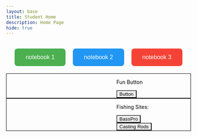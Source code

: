 ```yaml
---
layout: base
title: Student Home 
description: Home Page
hide: true
---
```


<div style="display: flex; justify-content: center; gap: 20px; padding: 20px;">
   <div style="text-align: center;">
      <a href="notebook1" style="text-decoration: none;">
         <button style="background-color: #4CAF50; color: white; border: none; padding: 15px 30px; font-size: 16px; border-radius: 8px; cursor: pointer;">
            notebook 1
         </button>
      </a>
   </div>

   <div style="text-align: center;">
      <a href="notebook2" style="text-decoration: none;">
         <button style="background-color: #2196F3; color: white; border: none; padding: 15px 30px; font-size: 16px; border-radius: 8px; cursor: pointer;">
            notebook 2
         </button>
      </a>
   </div>

   <div style="text-align: center;">
      <a href="notebook3" style="text-decoration: none;">
         <button style="background-color: #f44336; color: white; border: none; padding: 15px 30px; font-size: 16px; border-radius: 8px; cursor: pointer;">
            notebook 3
         </button>
      </a>
   </div>
</div>



<style>
  img {
    position: fixed;
    bottom: 0;
    left: 0;
    width: 100px;
    height: 150px;
    animation: walk 10s linear infinite;
  }
  @keyframes walk {
    from { transform: translateX(-100%); }
    to { transform: translateX(100vw); }
  }
</style>


<div style="border: thin solid black">
   <p style="color: black; margin-left: 300px">
       Fun Button
   </p>
<button style="backround-color: white; border-color: black; color: black; margin-left: 300px">Button </button>
</div>






<div style="border: thin solid black">
   <p style="color: black; margin-left: 300px">
       Fishing Sites:
   </p>
   <a href="https://www.basspro.com/shop/en#">
   <button style="backround-color: white; border-color: black; color: black; margin-left: 300px">BassPro </button>
</a>


<a href="https://www.basspro.com/l/casting-rods">
<button style="backround-color: white; border-color: black; color: black; margin-left: 300px">Casting Rods </button>
</a>
</div>
